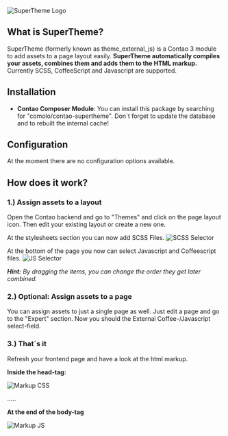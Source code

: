 ![SuperTheme Logo](https://raw.github.com/comolo/contao-supertheme/master/docs/logo-supertheme.png)


## What is SuperTheme?
SuperTheme (formerly known as theme_external_js) is a Contao 3 module to add assets to a page layout easily. **SuperTheme automatically compiles your assets, combines them and adds them to the HTML markup.** Currently SCSS, CoffeeScript and Javascript are supported.


## Installation
*  **Contao Composer Module**: You can install this package by searching for "comolo/contao-supertheme". Don´t forget to update the database and to rebuilt the internal cache!


## Configuration
At the moment there are no configuration options available.


## How does it work?

### 1.) Assign assets to a layout
Open the Contao backend and go to "Themes" and click on the page layout icon. 
Then edit your existing layout or create a new one. 

At the stylesheets section you can now add SCSS Files.
![SCSS Selector](https://raw.github.com/comolo/contao-supertheme/master/docs/step1-1.png)

At the bottom of the page you now can select Javascript and Coffeescript files. 
![JS Selector](https://raw.github.com/comolo/contao-supertheme/master/docs/step1-2.png)

***Hint:*** *By dragging the items, you can change the order they get later combined.*


### 2.) Optional: Assign assets to a page
You can assign assets to just a single page as well. Just edit a page and go to the "Expert" section.
Now you should the External Coffee-/Javascript select-field.

### 3.) That´s it
Refresh your frontend page and have a look at the html markup.

**Inside the head-tag:**

![Markup CSS](https://raw.github.com/comolo/contao-supertheme/master/docs/step3-1.png)


.....

**At the end of the body-tag** 


![Markup JS](https://raw.github.com/comolo/contao-supertheme/master/docs/step3-2.png)
